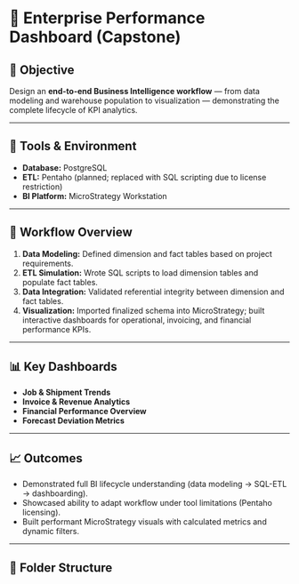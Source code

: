 # 🧭 Enterprise Performance Dashboard (Capstone)

## 🎯 Objective
Design an **end-to-end Business Intelligence workflow** — from data modeling and warehouse population to visualization — demonstrating the complete lifecycle of KPI analytics.

---

## 🧰 Tools & Environment
- **Database:** PostgreSQL  
- **ETL:** Pentaho (planned; replaced with SQL scripting due to license restriction)  
- **BI Platform:** MicroStrategy Workstation  

---

## 🧱 Workflow Overview
1. **Data Modeling:** Defined dimension and fact tables based on project requirements.  
2. **ETL Simulation:** Wrote SQL scripts to load dimension tables and populate fact tables.  
3. **Data Integration:** Validated referential integrity between dimension and fact tables.  
4. **Visualization:** Imported finalized schema into MicroStrategy; built interactive dashboards for operational, invoicing, and financial performance KPIs.  

---

## 📊 Key Dashboards
- **Job & Shipment Trends**
- **Invoice & Revenue Analytics**
- **Financial Performance Overview**
- **Forecast Deviation Metrics**

---

## 📈 Outcomes
- Demonstrated full BI lifecycle understanding (data modeling → SQL-ETL → dashboarding).  
- Showcased ability to adapt workflow under tool limitations (Pentaho licensing).  
- Built performant MicroStrategy visuals with calculated metrics and dynamic filters.

---

## 📂 Folder Structure
